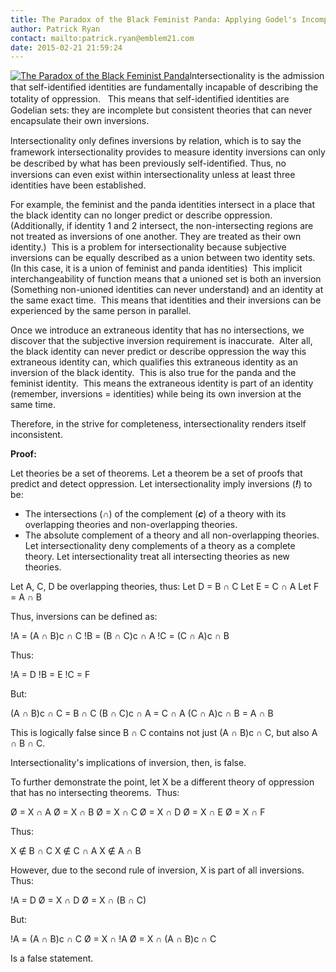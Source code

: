 ```yaml
---
title: The Paradox of the Black Feminist Panda: Applying Godel's Incompleteness Theorem to Intersectionality
author: Patrick Ryan
contact: mailto:patrick.ryan@emblem21.com
date: 2015-02-21 21:59:24
---
```


[![The Paradox of the Black Feminist Panda](/images/The-Paradox-of-the-Black-Feminist-Panda.png)](/images/The-Paradox-of-the-Black-Feminist-Panda.png)lntersectionality is the admission that self-identiﬁed identities are fundamentally incapable of describing the totality of oppression.   This means that self-identiﬁed identities are Godelian sets: they are incomplete but consistent theories that can never encapsulate their own inversions.

lntersectionality only deﬁnes inversions by relation, which is to say the framework intersectionality provides to measure identity inversions can only be described by what has been previously self-identiﬁed. Thus, no inversions can even exist within intersectionality unless at least three identities have been established.

For example, the feminist and the panda identities intersect in a place that the black identity can no longer predict or describe oppression.  (Additionally, if identity 1 and 2 intersect, the non-intersecting regions are not treated as inversions of one another. They are treated as their own identity.)  This is a problem for intersectionality because subjective inversions can be equally described as a union between two identity sets.  (In this case, it is a union of feminist and panda identities)  This implicit interchangeability of function means that a unioned set is both an inversion (Something non-unioned identities can never understand) and an identity at the same exact time.  This means that identities and their inversions can be experienced by the same person in parallel.

Once we introduce an extraneous identity that has no intersections, we discover that the subjective inversion requirement is inaccurate.  Alter all, the black identity can never predict or describe oppression the way this extraneous identity can, which qualifies this extraneous identity as an inversion of the black identity.  This is also true for the panda and the feminist identity.  This means the extraneous identity is part of an identity (remember, inversions = identities) while being its own inversion at the same time.

Therefore, in the strive for completeness, intersectionality renders itself inconsistent.
<!--DOCTY-->

**Proof:**

Let theories be a set of theorems.
Let a theorem be a set of proofs that predict and detect oppression.
Let intersectionality imply inversions (_**!**_) to be:

*   The intersections (_**∩**_) of the complement (_**c**_) of a theory with its overlapping theories and non-overlapping theories.
*   The absolute complement of a theory and all non-overlapping theories.
Let intersectionality deny complements of a theory as a complete theory.
Let intersectionality treat all intersecting theories as new theories.

Let A, C, D be overlapping theories, thus:
Let D = B ∩ C
Let E = C ∩ A
Let F = A ∩ B

Thus, inversions can be defined as:

!A = (A ∩ B)c ∩ C
!B = (B ∩ C)c ∩ A
!C = (C ∩ A)c ∩ B

Thus:

!A = D
!B = E
!C = F

But:

(A ∩ B)c ∩ C = B ∩ C
(B ∩ C)c ∩ A = C ∩ A
(C ∩ A)c ∩ B = A ∩ B

This is logically false since B ∩ C contains not just (A ∩ B)c ∩ C, but also A ∩ B ∩ C.

Intersectionality's implications of inversion, then, is false.

To further demonstrate the point, let X be a different theory of oppression that has no intersecting theorems.  Thus:

Ø = X ∩ A
Ø = X ∩ B
Ø = X ∩ C
Ø = X ∩ D
Ø = X ∩ E
Ø = X ∩ F

Thus:

X ∉ B ∩ C
X ∉ C ∩ A
X ∉ A ∩ B

However, due to the second rule of inversion, X is part of all inversions. Thus:

!A = D
Ø = X ∩ D
Ø = X ∩ (B ∩ C)

But:

!A = (A ∩ B)c ∩ C
Ø = X ∩ !A
Ø = X ∩ (A ∩ B)c ∩ C

Is a false statement.